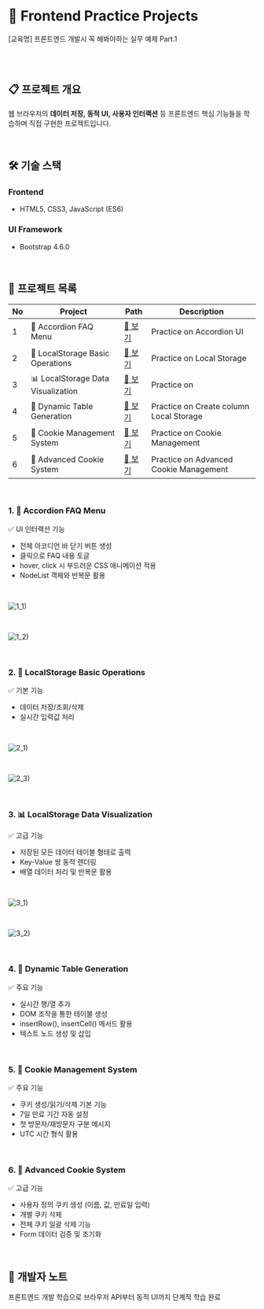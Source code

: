 🚀 Frontend Practice Projects
================================
[교육명] 프론트엔드 개발시 꼭 해봐야하는 실무 예제 Part.1

<br><br>

## 📋 프로젝트 개요
웹 브라우저의 **데이터 저장, 동적 UI, 사용자 인터랙션** 등 프론트엔드 핵심 기능들을 학습하며 직접 구현한 프로젝트입니다.

<br>

## 🛠 기술 스택

### Frontend
- HTML5, CSS3, JavaScript (ES6)

### UI Framework
- Bootstrap 4.6.0

<br>

## 🎯 프로젝트 목록
| No | Project | Path | Description |
|------|--------------------|-----------|------|
| 1 | 🎵 Accordion FAQ Menu | [🔗 보기](./1_faqPage_accordion) | Practice on Accordion UI |
| 2 | 💾 LocalStorage Basic Operations | [🔗 보기](./2_localStorage) | Practice on Local Storage |
| 3 | 📊 LocalStorage Data Visualization | [🔗 보기](./2-2_localStorage_ctable) | Practice on  |
| 4 | 🔧 Dynamic Table Generation | [🔗 보기](./2-3_localStorage_createRowColumn) | Practice on Create column Local Storage |
| 5 | 🍪 Cookie Management System | [🔗 보기](./3-1_cookieControl) | Practice on Cookie Management |
| 6 | 🍪 Advanced Cookie System | [🔗 보기](./3-2_cookieControl_allDel) | Practice on Advanced Cookie Management |

<br>

### 1. 🎵 Accordion FAQ Menu

✅ UI 인터랙션 기능

- 전체 아코디언 바 닫기 버튼 생성
- 클릭으로 FAQ 내용 토글
- hover, click 시 부드러운 CSS 애니메이션 적용
- NodeList 객체와 반복문 활용

<br>

![1_1)](https://github.com/user-attachments/assets/1a7c3743-ed52-46da-a271-215d35254337) 

<br>

![1_2)](https://github.com/user-attachments/assets/0814de76-8b69-453f-9144-49fd6af68705)

<br>

### 2. 💾 LocalStorage Basic Operations

✅ 기본 기능

- 데이터 저장/조회/삭제
- 실시간 입력값 처리

<br>

![2_1)](https://github.com/user-attachments/assets/49979f26-ad0f-41aa-a713-ba30c4161598)

<br>

![2_3)](https://github.com/user-attachments/assets/0416e26f-f88b-427b-9a6b-2536bad674a2)


<br>

### 3. 📊 LocalStorage Data Visualization

✅ 고급 기능

- 저장된 모든 데이터 테이블 형태로 출력
- Key-Value 쌍 동적 렌더링
- 배열 데이터 처리 및 반복문 활용

<br>

![3_1)](https://github.com/user-attachments/assets/3cb870e9-ca4e-490c-93d8-dad197e17405)

<br>

![3_2)](https://github.com/user-attachments/assets/93b9687a-9a0d-4da7-b753-fa13fb1f061b)


<br>

### 4. 🔧 Dynamic Table Generation

✅ 주요 기능

- 실시간 행/열 추가
- DOM 조작을 통한 테이블 생성
- insertRow(), insertCell() 메서드 활용
- 텍스트 노드 생성 및 삽입

<br>

### 5. 🍪 Cookie Management System

✅ 주요 기능

* 쿠키 생성/읽기/삭제 기본 기능
* 7일 만료 기간 자동 설정
* 첫 방문자/재방문자 구분 메시지
* UTC 시간 형식 활용

<br>

### 6. 🍪 Advanced Cookie System

✅ 고급 기능

- 사용자 정의 쿠키 생성 (이름, 값, 만료일 입력)
- 개별 쿠키 삭제
- 전체 쿠키 일괄 삭제 기능
- Form 데이터 검증 및 초기화

<br>

## 👤 개발자 노트
프론트엔드 개발 학습으로 브라우저 API부터 동적 UI까지 단계적 학습 완료

